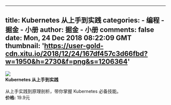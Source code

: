 
---
title: Kubernetes 从上手到实践
categories: 
    - 编程
    - 掘金 - 小册
author: 掘金 - 小册
comments: false
date: Mon, 24 Dec 2018 08:22:09 GMT
thumbnail: 'https://user-gold-cdn.xitu.io/2018/12/24/167df457c3d66fbd?w=1950&h=2730&f=png&s=1206364'
---

<div>   
<img src="https://user-gold-cdn.xitu.io/2018/12/24/167df457c3d66fbd?w=1950&h=2730&f=png&s=1206364" referrerpolicy="no-referrer"><br>
            <strong>Kubernetes 从上手到实践</strong><br><br>
            从上手实践到原理剖析，带你掌握 Kubernetes 必备技能。<br>
            <strong>价格:</strong> 19.9元
          
</div>
            